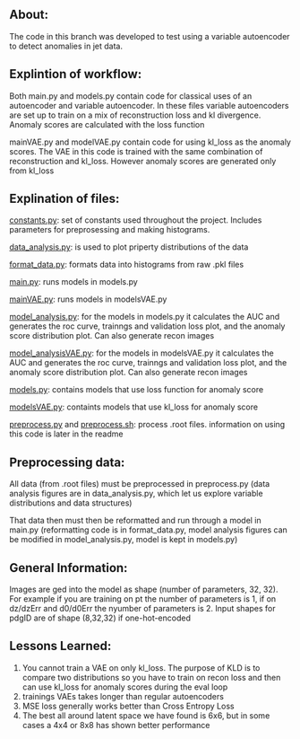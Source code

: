 
## About:
The code in this branch was developed to test using a variable autoencoder to detect anomalies in jet data. 

## Explintion of workflow:

Both main.py and models.py contain code for classical uses of an autoencoder and variable autoencoder. In these files variable autoencoders 
are set up to train on a mix of reconstruction loss and kl divergence. Anomaly scores are calculated with the loss function

mainVAE.py and modelVAE.py contain code for using kl_loss as the anomaly scores. The VAE in this code is trained with the same combination of reconstruction and kl_loss.
However anomaly scores are generated only from kl_loss

## Explination of files: 
[constants.py](constants.py): set of constants used throughout the project. Includes parameters for preprosessing and making histograms.

[data_analysis.py](data_analysis.py): is used to plot priperty distributions of the data

[format_data.py](format_data.py): formats data into histograms from raw .pkl files

[main.py](main.py): runs models in models.py

[mainVAE.py](mainVAE.py): runs models in modelsVAE.py

[model_analysis.py](model_analysis.py): for the models in models.py it calculates the AUC and generates the roc curve, trainngs and validation loss plot, and the anomaly score distribution plot. Can also generate recon images

[model_analysisVAE.py](model_analysisVAE.py): for the models in modelsVAE.py it calculates the AUC and generates the roc curve, trainngs and validation loss plot, and the anomaly score distribution plot. Can also generate recon images

[models.py](models.py): contains models that use loss function for anomaly score

[modelsVAE.py](modelsVAE.py): containts models that use kl_loss for anomaly score

[preprocess.py](preprocess.py) and [preprocess.sh](preprocess.sh): process .root files. information on using this code is later in the readme

## Preprocessing data: 

All data (from .root files) must be preprocessed in preprocess.py 
    (data analysis figures are in data_analysis.py, which let us explore variable distributions and data structures)

That data then must then be reformatted and run through a model in main.py 
    (reformatting code is in format_data.py, model analysis figures can be modified in model_analysis.py, 
    model is kept in models.py)
    
## General Information: 
Images are ged into the model as shape (number of parameters, 32, 32). For example if you are training on pt the number of parameters is 1, if on dz/dzErr and d0/d0Err the nyumber of parameters is 2. 
Input shapes for pdgID are of shape (8,32,32) if one-hot-encoded

## Lessons Learned:
 1. You cannot train a VAE on only kl_loss. The purpose of KLD is to compare two distributions so you have to train on recon loss and then can use kl_loss for anomaly scores during the eval loop
 2. trainings VAEs takes longer than regular autoencoders
 3. MSE loss generally works better than Cross Entropy Loss
 4. The best all around latent space we have found is 6x6, but in some cases a 4x4 or 8x8 has shown better performance

